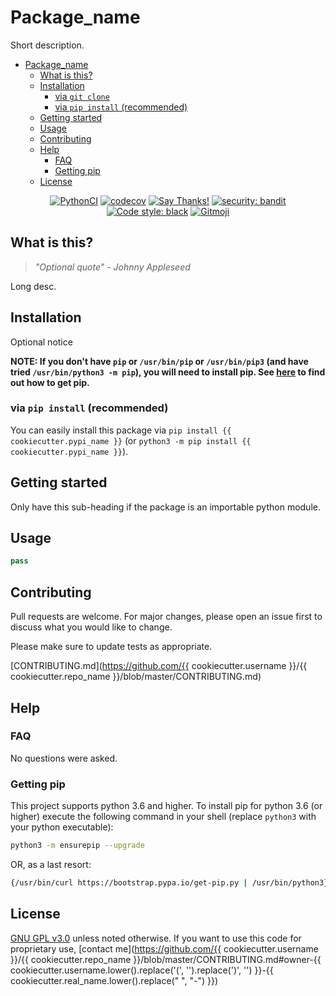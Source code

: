 # Package_name

Short description.

<!-- TOC depthFrom:1 depthTo:3 withLinks:1 updateOnSave:1 orderedList:0 -->

- [Package_name](#packagename)
	- [What is this?](#what-is-this)
	- [Installation](#installation)
		- [via `git clone`](#via-git-clone)
		- [via `pip install` (recommended)](#via-pip-install-recommended)
	- [Getting started](#getting-started)
	- [Usage](#usage)
	- [Contributing](#contributing)
	- [Help](#help)
		- [FAQ](#faq)
		- [Getting pip](#getting-pip)
	- [License](#license)

<!-- /TOC -->
<p align="center">
	<a href="https://github.com/{{ cookiecutter.username }}/{{ cookiecutter.repo_name }}/actions?query=workflow%3APythonCI">
		<img src="https://github.com/{{ cookiecutter.username }}/{{ cookiecutter.repo_name }}/workflows/PythonCI/badge.svg" alt="PythonCI"></a>
	<a href="https://codecov.io/gh/{{ cookiecutter.username }}/{{ cookiecutter.repo_name }}">
		<img src="https://codecov.io/gh/{{ cookiecutter.username }}/{{ cookiecutter.repo_name }}/branch/master/graph/badge.svg" alt="codecov"></a>
	<a href="https://saythanks.io/to/{{ cookiecutter.email }}">
		<img src="https://img.shields.io/badge/Say%20Thanks-!-1EAEDB.svg" alt="Say Thanks!"></a>
	<a href="https://github.com/PyCQA/bandit">
		<img src="https://img.shields.io/badge/security-bandit-yellow.svg" alt="security: bandit"></a>
	<a href="https://github.com/psf/black">
		<img src="https://img.shields.io/badge/code%20style-black-000000.svg" alt="Code style: black"></a>
	<a href="https://gitmoji.carloscuesta.me">
		<img src="https://img.shields.io/badge/gitmoji-%20😜%20😍-FFDD67.svg?style=flat-square" alt="Gitmoji">
	</a>
</p>



## What is this?

> _"Optional quote" - Johnny Appleseed_

Long desc.

## Installation

Optional notice

**NOTE: If you don't have `pip` or `/usr/bin/pip` or `/usr/bin/pip3` (and have tried `/usr/bin/python3 -m pip`), you will need to install pip. See [here](#getting-pip) to find out how to get pip.**

### via `pip install` (recommended)

You can easily install this package via `pip install {{ cookiecutter.pypi_name }}` (or `python3 -m pip install {{ cookiecutter.pypi_name }}`).

## Getting started

Only have this sub-heading if the package is an importable python module.

## Usage

```python
pass
```

## Contributing

Pull requests are welcome. For major changes, please open an issue first to discuss what you would like to change.

Please make sure to update tests as appropriate.

[CONTRIBUTING.md](https://github.com/{{ cookiecutter.username }}/{{ cookiecutter.repo_name }}/blob/master/CONTRIBUTING.md)

## Help

### FAQ

No questions were asked.

### Getting pip

This project supports python 3.6 and higher. To install pip for python 3.6 (or higher) execute the following command in your shell (replace `python3` with your python executable):

```bash
python3 -m ensurepip --upgrade
```

OR, as a last resort:

```bash
{/usr/bin/curl https://bootstrap.pypa.io/get-pip.py | /usr/bin/python3} || {wget https://bootstrap.pypa.io/get-pip.py | /usr/bin/python3} ||  {/usr/bin/curl https://bootstrap.pypa.io/get-pip.py | /usr/bin/python} ||  {wget https://bootstrap.pypa.io/get-pip.py | /usr/bin/python}
```


## License

[GNU GPL v3.0](https://choosealicense.com/licenses/gpl-3.0/) unless noted otherwise. If you want to use this code for proprietary use, [contact me](https://github.com/{{ cookiecutter.username }}/{{ cookiecutter.repo_name }}/blob/master/CONTRIBUTING.md#owner-{{ cookiecutter.username.lower().replace('(', '').replace(')', '') }}-{{ cookiecutter.real_name.lower().replace(" ", "-") }})
